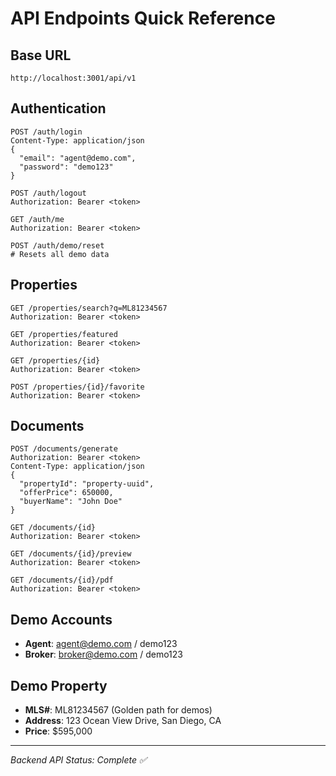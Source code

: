 # API Endpoints Quick Reference

## Base URL
```
http://localhost:3001/api/v1
```

## Authentication
```http
POST /auth/login
Content-Type: application/json
{
  "email": "agent@demo.com",
  "password": "demo123"
}

POST /auth/logout
Authorization: Bearer <token>

GET /auth/me
Authorization: Bearer <token>

POST /auth/demo/reset
# Resets all demo data
```

## Properties
```http
GET /properties/search?q=ML81234567
Authorization: Bearer <token>

GET /properties/featured
Authorization: Bearer <token>

GET /properties/{id}
Authorization: Bearer <token>

POST /properties/{id}/favorite
Authorization: Bearer <token>
```

## Documents
```http
POST /documents/generate
Authorization: Bearer <token>
Content-Type: application/json
{
  "propertyId": "property-uuid",
  "offerPrice": 650000,
  "buyerName": "John Doe"
}

GET /documents/{id}
Authorization: Bearer <token>

GET /documents/{id}/preview
Authorization: Bearer <token>

GET /documents/{id}/pdf
Authorization: Bearer <token>
```

## Demo Accounts
- **Agent**: agent@demo.com / demo123
- **Broker**: broker@demo.com / demo123

## Demo Property
- **MLS#**: ML81234567 (Golden path for demos)
- **Address**: 123 Ocean View Drive, San Diego, CA
- **Price**: $595,000

---
*Backend API Status: Complete ✅*

